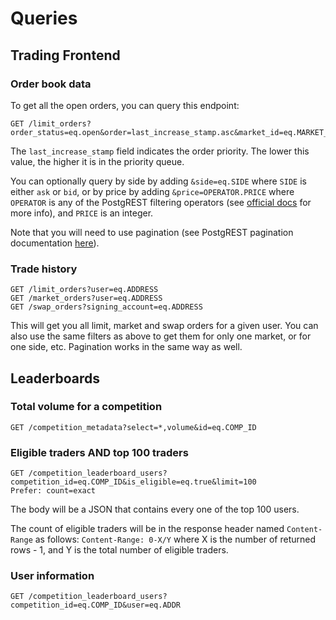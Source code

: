# Queries

## Trading Frontend

### Order book data

To get all the open orders, you can query this endpoint:

```http
GET /limit_orders?order_status=eq.open&order=last_increase_stamp.asc&market_id=eq.MARKET_ID
```

The `last_increase_stamp` field indicates the order priority. The lower this value, the higher it is in the priority queue.

You can optionally query by side by adding `&side=eq.SIDE` where `SIDE` is either `ask` or `bid`, or by price by adding `&price=OPERATOR.PRICE` where `OPERATOR` is any of the PostgREST filtering operators (see [official docs](https://postgrest.org/en/stable/references/api/tables_views.html#operators) for more info), and `PRICE` is an integer.

Note that you will need to use pagination (see PostgREST pagination documentation [here](https://postgrest.org/en/stable/references/api/tables_views.html#limits-and-pagination)).

### Trade history

```http
GET /limit_orders?user=eq.ADDRESS
GET /market_orders?user=eq.ADDRESS
GET /swap_orders?signing_account=eq.ADDRESS
```

This will get you all limit, market and swap orders for a given user. You can also use the same filters as above to get them for only one market, or for one side, etc. Pagination works in the same way as well.

## Leaderboards

### Total volume for a competition

```http
GET /competition_metadata?select=*,volume&id=eq.COMP_ID
```

### Eligible traders AND top 100 traders

```http
GET /competition_leaderboard_users?competition_id=eq.COMP_ID&is_eligible=eq.true&limit=100
Prefer: count=exact
```

The body will be a JSON that contains every one of the top 100 users.

The count of eligible traders will be in the response header named `Content-Range` as follows: `Content-Range: 0-X/Y` where X is the number of returned rows - 1, and Y is the total number of eligible traders.

### User information

```http
GET /competition_leaderboard_users?competition_id=eq.COMP_ID&user=eq.ADDR
```
